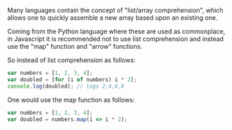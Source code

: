 Many languages contain the concept of "list/array comprehension", which allows one to quickly assemble a new array based upon an existing one.

Coming from the Python language where these are used as commonplace, in Javascript it is recommended not to use list comprehension and instead use the "map" function and "arrow" functions.

So instead of list comprehension as follows:

```javascript
var numbers = [1, 2, 3, 4];
var doubled = [for (i of numbers) i * 2];
console.log(doubled); // logs 2,4,6,8
```

One would use the map function as follows:

```javascript
var numbers = [1, 2, 3, 4];
var doubled = numbers.map(i => i * 2);
```

